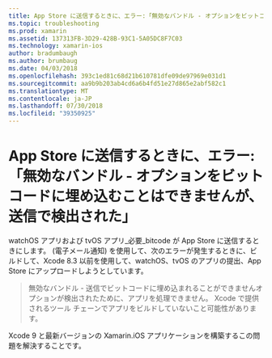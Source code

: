 ```yaml
---
title: App Store に送信するときに、エラー:「無効なバンドル - オプションをビットコードに埋め込むことはできませんが、送信で検出された」
ms.topic: troubleshooting
ms.prod: xamarin
ms.assetid: 137313FB-3D29-428B-93C1-5A05DC8F7C03
ms.technology: xamarin-ios
author: bradumbaugh
ms.author: brumbaug
ms.date: 04/03/2018
ms.openlocfilehash: 393c1ed81c68d21b610781dfe09de97969e031d1
ms.sourcegitcommit: aa9b9b203ab4cd6a6b4fd51e27d865e2abf582c1
ms.translationtype: MT
ms.contentlocale: ja-JP
ms.lasthandoff: 07/30/2018
ms.locfileid: "39350925"
---
```

# <a name="error-when-submitting-to-app-store-invalid-bundle---options-not-allowed-to-be-embedded-in-bitcode-are-detected-in-the-submission"></a>App Store に送信するときに、エラー:「無効なバンドル - オプションをビットコードに埋め込むことはできませんが、送信で検出された」

watchOS アプリおよび tvOS アプリ_必要_bitcode が App Store に送信するときにします。 (電子メール通知) を使用して、次のエラーが発生するときに、ビルドして、Xcode 8.3 以前を使用して、watchOS、tvOS のアプリの提出、App Store にアップロードしようとしています。

>無効なバンドル - 送信でビットコードに埋め込まれることができませんオプションが検出されたために、アプリを処理できません。 Xcode で提供されるツール チェーンでアプリをビルドしていないこと可能性があります。

Xcode 9 と最新バージョンの Xamarin.iOS アプリケーションを構築するこの問題を解決することです。
